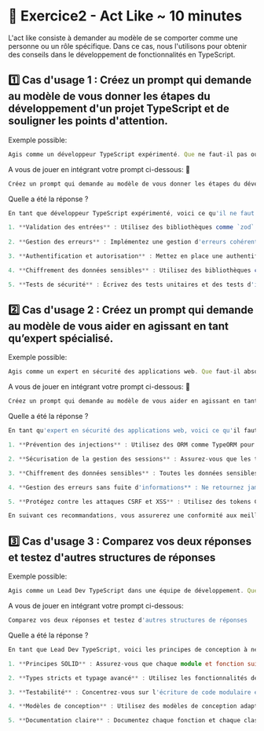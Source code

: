 # 📝 Exercice2 - Act Like ~ 10 minutes

L'act like consiste à demander au modèle de se comporter comme une personne ou un rôle spécifique. Dans ce cas, nous l'utilisons pour obtenir des conseils dans le développement de fonctionnalités en TypeScript.

## 1️⃣ Cas d'usage 1 : Créez un prompt qui demande au modèle de vous donner les étapes du développement d'un projet TypeScript et de souligner les points d'attention.

Exemple possible:
```typescript
Agis comme un développeur TypeScript expérimenté. Que ne faut-il pas oublier pour développer une API sécurisée en TypeScript ?
```

A vous de jouer en intégrant votre prompt ci-dessous: 👀

```typescript
Créez un prompt qui demande au modèle de vous donner les étapes du développement d'un projet TypeScript et de souligner les points d'attention.
```

Quelle a été la réponse ?
```typescript
En tant que développeur TypeScript expérimenté, voici ce qu'il ne faut pas oublier pour développer une API sécurisée :

1. **Validation des entrées** : Utilisez des bibliothèques comme `zod` ou `Joi` pour valider les données entrantes et empêcher les injections SQL ou autres attaques basées sur les entrées utilisateur.
   
2. **Gestion des erreurs** : Implémentez une gestion d'erreurs cohérente pour que l'API renvoie des messages d'erreur appropriés sans exposer d'informations sensibles.

3. **Authentification et autorisation** : Mettez en place une authentification via JWT et vérifiez que les utilisateurs disposent des autorisations appropriées pour accéder aux routes.

4. **Chiffrement des données sensibles** : Utilisez des bibliothèques comme `crypto` pour sécuriser les données sensibles, notamment les mots de passe, avant de les stocker.

5. **Tests de sécurité** : Écrivez des tests unitaires et des tests d'intégration avec des outils comme `Jest` pour vous assurer que votre API est sécurisée et fonctionne comme prévu.

```

## 2️⃣ Cas d'usage 2 : Créez un prompt qui demande au modèle de vous aider en agissant en tant qu’expert spécialisé.

Exemple possible:
```typescript
Agis comme un expert en sécurité des applications web. Que faut-il absolument intégrer dans une API TypeScript pour qu'elle soit conforme aux standards OWASP ?
```

A vous de jouer en intégrant votre prompt ci-dessous: 👀
```typescript
Créez un prompt qui demande au modèle de vous aider en agissant en tant qu’expert spécialisé.
```

Quelle a été la réponse ?
```typescript
En tant qu'expert en sécurité des applications web, voici ce qu'il faut intégrer dans une API TypeScript pour être conforme aux standards OWASP :

1. **Prévention des injections** : Utilisez des ORM comme TypeORM pour interagir avec votre base de données et éviter les injections SQL.

2. **Sécurisation de la gestion des sessions** : Assurez-vous que les tokens JWT sont bien signés et que leur durée de vie est limitée pour éviter leur exploitation.

3. **Chiffrement des données sensibles** : Toutes les données sensibles comme les mots de passe ou les informations personnelles doivent être chiffrées avant stockage.

4. **Gestion des erreurs sans fuite d'informations** : Ne retournez jamais les erreurs complètes aux utilisateurs finaux. Utilisez un middleware de gestion d'erreurs pour renvoyer des messages génériques.

5. **Protégez contre les attaques CSRF et XSS** : Utilisez des tokens CSRF et vérifiez les entrées utilisateur pour prévenir les attaques XSS.

En suivant ces recommandations, vous assurerez une conformité aux meilleures pratiques de sécurité selon OWASP.
```

## 3️⃣ Cas d'usage 3 : Comparez vos deux réponses et testez d'autres structures de réponses

Exemple possible:
```typescript
Agis comme un Lead Dev TypeScript dans une équipe de développement. Quels sont les principes de conception à ne jamais oublier lors de la création d'un nouveau service en TypeScript ?
```

A vous de jouer en intégrant votre prompt ci-dessous:
```typescript
Comparez vos deux réponses et testez d'autres structures de réponses
```

Quelle a été la réponse ?
```typescript
En tant que Lead Dev TypeScript, voici les principes de conception à ne jamais oublier :

1. **Principes SOLID** : Assurez-vous que chaque module et fonction suive les principes SOLID pour un code maintenable et évolutif.

2. **Types stricts et typage avancé** : Utilisez les fonctionnalités de typage avancées de TypeScript comme les types génériques et les unions de types pour assurer la robustesse du code.

3. **Testabilité** : Concentrez-vous sur l'écriture de code modulaire et testable. Chaque service devrait avoir des tests unitaires et d'intégration.

4. **Modèles de conception** : Utilisez des modèles de conception adaptés tels que le pattern "Repository" pour gérer la communication avec la base de données.

5. **Documentation claire** : Documentez chaque fonction et chaque classe pour faciliter le travail des autres développeurs et assurer la cohérence dans l'équipe.
```

